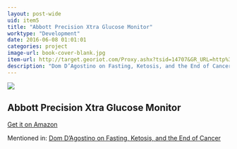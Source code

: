 ```yaml
---
layout: post-wide
uid: item5
title: "Abbott Precision Xtra Glucose Monitor"
worktype: "Development"
date: 2016-06-08 01:01:01
categories: project
image-url: book-cover-blank.jpg
item-url: http://target.georiot.com/Proxy.ashx?tsid=14707&GR_URL=http%3A%2F%2Fwww.amazon.com%2FAbbott-Precision-Glucose-Monitoring-System%2Fdp%2FB0022073SS%2F
description: "Dom D’Agostino on Fasting, Ketosis, and the End of Cancer"
---
```

<a href="http://target.georiot.com/Proxy.ashx?tsid=14707&GR_URL=http%3A%2F%2Fwww.amazon.com%2FAbbott-Precision-Glucose-Monitoring-System%2Fdp%2FB0022073SS%2F" target="blank"><img src="../../../../img/thumbs/book-cover-blank.jpg" class="prod-img"></a>
<h2>Abbott Precision Xtra Glucose Monitor</h2>
<p><a href="http://target.georiot.com/Proxy.ashx?tsid=14707&GR_URL=http%3A%2F%2Fwww.amazon.com%2FAbbott-Precision-Glucose-Monitoring-System%2Fdp%2FB0022073SS%2F" target="blank">Get it on Amazon</a><p>
<p>Mentioned in: <a href="http://fourhourworkweek.com/2015/11/03/dominic-dagostino/" target="blank">Dom D’Agostino on Fasting, Ketosis, and the End of Cancer</a></p>
